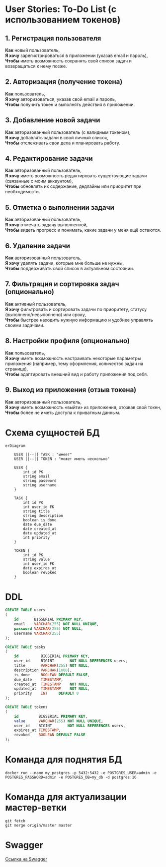 # User Stories: To-Do List (с использованием токенов)

## 1. Регистрация пользователя
**Как** новый пользователь,  
**Я хочу** зарегистрироваться в приложении (указав email и пароль),  
**Чтобы** иметь возможность сохранять свой список задач и возвращаться к нему позже.

## 2. Авторизация (получение токена)
**Как** пользователь,  
**Я хочу** авторизоваться, указав свой email и пароль,  
**Чтобы** получить токен и выполнять действия в приложении.

## 3. Добавление новой задачи
**Как** авторизованный пользователь (с валидным токеном),  
**Я хочу** добавлять задачи в свой личный список,  
**Чтобы** отслеживать свои дела и планировать работу.

## 4. Редактирование задачи
**Как** авторизованный пользователь,  
**Я хочу** иметь возможность редактировать существующие задачи (связанные с моим аккаунтом),  
**Чтобы** обновлять их содержание, дедлайны или приоритет при необходимости.

## 5. Отметка о выполнении задачи
**Как** авторизованный пользователь,  
**Я хочу** отмечать задачу выполненной,  
**Чтобы** видеть прогресс и понимать, какие задачи у меня ещё остаются.

## 6. Удаление задачи
**Как** авторизованный пользователь,  
**Я хочу** удалять задачи, которые мне больше не нужны,  
**Чтобы** поддерживать свой список в актуальном состоянии.

## 7. Фильтрация и сортировка задач (опционально)
**Как** активный пользователь,  
**Я хочу** фильтровать и сортировать задачи по приоритету, статусу (выполнено/невыполнено) или сроку,  
**Чтобы** быстрее находить нужную информацию и удобнее управлять своими задачами.

## 8. Настройки профиля (опционально)
**Как** пользователь,  
**Я хочу** иметь возможность настраивать некоторые параметры приложения (например, тему оформления, количество задач на странице),  
**Чтобы** адаптировать внешний вид и работу приложения под себя.

## 9. Выход из приложения (отзыв токена)
**Как** авторизованный пользователь,  
**Я хочу** иметь возможность «выйти» из приложения, отозвав свой токен,  
**Чтобы** более не иметь доступа к приватным данным.


# Схема сущностей БД
```mermaid
erDiagram

    USER ||--|{ TASK : "имеет"
    USER ||--|{ TOKEN : "может иметь несколько"

    USER {
        int id PK
        string email
        string password
        string username
    }

    TASK {
        int id PK
        int user_id FK
        string title
        string description
        boolean is_done
        date due_date
        date created_at
        date updated_at
        int priority
    }
    
    TOKEN {
        int id PK
        string value
        int user_id FK
        date expires_at
        boolean revoked
    }
```
# DDL
```sql
CREATE TABLE users
(
    id       BIGSERIAL PRIMARY KEY,
    email    VARCHAR(255) NOT NULL UNIQUE,
    password VARCHAR(255) NOT NULL,
    username VARCHAR(255)
);

CREATE TABLE tasks
(
    id          BIGSERIAL PRIMARY KEY,
    user_id     BIGINT       NOT NULL REFERENCES users,
    title       VARCHAR(255) NOT NULL,
    description VARCHAR(1000),
    is_done     BOOLEAN DEFAULT FALSE,
    due_date    TIMESTAMP,
    created_at  TIMESTAMP    NOT NULL,
    updated_at  TIMESTAMP    NOT NULL,
    priority    INT     DEFAULT 0
);

CREATE TABLE tokens
(
    id         BIGSERIAL PRIMARY KEY,
    value      VARCHAR(255) NOT NULL UNIQUE,
    user_id    BIGINT       NOT NULL REFERENCES users,
    expires_at TIMESTAMP,
    revoked    BOOLEAN DEFAULT FALSE
);
```

# Команда для поднятия БД
```shell
docker run --name my_postgres -p 5432:5432 -e POSTGRES_USER=admin -e POSTGRES_PASSWORD=admin -e POSTGRES_DB=my_db -d postgres:16
```

# Команда для актуализации мастер-ветки
```shell
git fetch
git merge origin/master master
```

# Swagger
[Ссылка на Swagger](http://localhost:8080/swagger-ui/index.html)